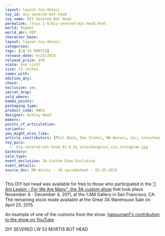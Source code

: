 ```yaml
---
layout: layout-toy-detail 
toy_id: diy-severed-bot-head
toy_name: DIY Severed Bot Head
permalink: /toys-1-6/diy-severed-bot-head.html
world: Popbot
world_abr: POP
character_base: 
layout: layout-toy-detail
categories: 
tags: [LW 53 MORTIS]
release_date: 4/25/2015
release_price: $50 
scale: one sixth
size: 12 inches
comes_with: 
edition_qty: 
chase: 
exclusive: yes
secret_drop: 
sold_where: 
bamba_points: 
packaging_type: 
product_code: 0WS4
designer: Ashley Wood
makers: 
points_of_articulation: 
variants: 
you_might_also_like: 
article_contributors: [Phil Back, Don Slater, MW Wutasi, Gar, alexzhangxixi]
toy_pics: 
  -  diy-severed-bot-head_01-6_by_alexzhangxixi_via_instagram.jpg
backstory: 
sale_type: 
event_exclusive: 3A Custom Show Exclusive
event_details: 
source_doc: MW Wutasi - 3A spreadsheet - 01-15-2019
---
```

This DIY bot head was available for free to those who participated in the <a href="">"I Am Legion - For We Are Many", the 3A custom show</a> that took place November 4 - December 4, 2011, at the 1:AM Gallery in San Francisco, CA. The remaining stock made available at the Great 3A Warehouse Sale on April 25, 2015.

An example of one of the customs from the show:
<a href="https://youtu.be/nH3-YLeaXok" target="_blank">hanouman1's contribution to the show on YouTube</a>

DIY SEVERED LW 53 MORTIS BOT HEAD


